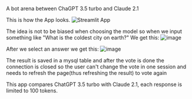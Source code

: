A bot arena between ChaGPT 3.5 turbo and Claude 2.1

This is how the App looks.
![Streamlit App](https://github.com/BozHris/Chat-Bot-Arena/assets/113389241/43014adb-d75e-45dc-9e56-5736f7e90c86)

The idea is not to be biased when choosing the model so when we input something like "What is the coldest city on earth?" We get this: 
![image](https://github.com/BozHris/Chat-Bot-Arena/assets/113389241/d6751d20-6729-4748-bd4d-564611be06cd)

After we select an answer we get this: 
![image](https://github.com/BozHris/Chat-Bot-Arena/assets/113389241/433d3b3f-64ab-44ec-83b5-f576b9d4dc39)

The result is saved in a mysql table and after the vote is done the connection is closed so the user can't change the vote in one session and needs to refresh the page(thus refreshing the result) to vote again

This app compares ChatGPT 3.5 turbo with Claude 2.1, each response is limited to 100 tokens. 
